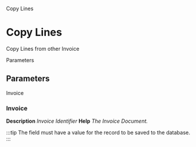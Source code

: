 
Copy Lines
# Copy Lines


Copy Lines from other Invoice

Parameters
## Parameters


Invoice
### Invoice

**Description**
 *Invoice Identifier*
**Help**
 *The Invoice Document.*

:::tip
The field must have a value for the record to be saved to the database.
:::